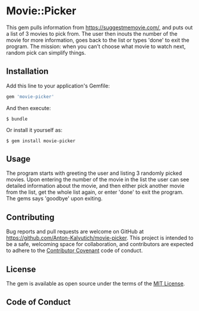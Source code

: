 # Movie::Picker

This gem pulls information from https://suggestmemovie.com/, and puts out a list of 3 movies to pick from.
The user then inouts the number of the movie for more information, goes back to the list or types 'done' to exit the program.
The mission: when you can't choose what movie to watch next, random pick can simplify things.

## Installation

Add this line to your application's Gemfile:

```ruby
gem 'movie-picker'
```

And then execute:

    $ bundle

Or install it yourself as:

    $ gem install movie-picker

## Usage

The program starts with greeting the user and listing 3 randomly picked movies. Upon entering the number of the movie in the list the user can see detailed information about the movie, and then either pick another movie from the list, get the whole list again, or enter 'done' to exit the program. The gems says 'goodbye' upon exiting.

## Contributing

Bug reports and pull requests are welcome on GitHub at https://github.com/Anton-Kalyutich/movie-picker. This project is intended to be a safe, welcoming space for collaboration, and contributors are expected to adhere to the [Contributor Covenant](http://contributor-covenant.org) code of conduct.

## License

The gem is available as open source under the terms of the [MIT License](https://opensource.org/licenses/MIT).

## Code of Conduct
